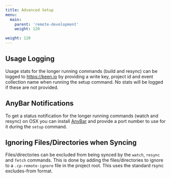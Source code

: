 ```yaml
---
title: Advanced Setup
menu:
  main:
    parent: 'remote-development'
    weight: 120

weight: 120
---
```

## Usage Logging

Usage stats for the longer running commands (build and resync) can be logged to https://keen.io by providing a write key, project id and event collection name when running the setup command. No stats will be logged if these are not provided.

## AnyBar Notifications

To get a status notification for the longer running commands (watch and resync) on OSX you can install [AnyBar](https://github.com/tonsky/AnyBar) and provide a port number to use for it during the `setup` command.

## Ignoring Files/Directories when Syncing

Files/directories can be excluded from being synced by the `watch`, `resync` and `fetch` commands. This is done by adding the files/directories to ignore to a `.cp-remote-ignore` file in the project root. This uses the standard rsync excludes-from format.
